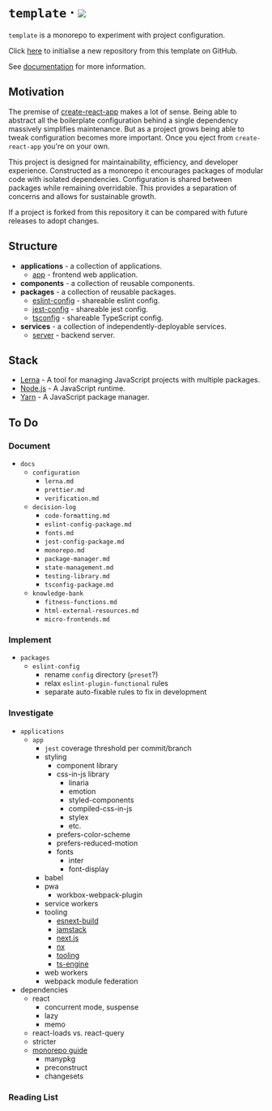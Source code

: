 # `template` &middot; ![](https://github.com/jdanil/template/workflows/ci/badge.svg)

`template` is a monorepo to experiment with project configuration.

Click [here](https://github.com/jdanil/template/generate) to initialise a new repository from this template on GitHub.

See [documentation](docs/index.md) for more information.

## Motivation

The premise of [create-react-app](https://create-react-app.dev/) makes a lot of sense.
Being able to abstract all the boilerplate configuration behind a single dependency massively simplifies maintenance.
But as a project grows being able to tweak configuration becomes more important.
Once you eject from `create-react-app` you're on your own.

This project is designed for maintainability, efficiency, and developer experience.
Constructed as a monorepo it encourages packages of modular code with isolated dependencies.
Configuration is shared between packages while remaining overridable.
This provides a separation of concerns and allows for sustainable growth.

If a project is forked from this repository it can be compared with future releases to adopt changes.

## Structure

- **applications** - a collection of applications.
  - [app](applications/app/README.md) - frontend web application.
- **components** - a collection of reusable components.
- **packages** - a collection of reusable packages.
  - [eslint-config](packages/eslint-config/README.md) - shareable eslint config.
  - [jest-config](packages/jest-config/README.md) - shareable jest config.
  - [tsconfig](packages/tsconfig/README.md) - shareable TypeScript config.
- **services** - a collection of independently-deployable services.
  - [server](services/server/README.md) - backend server.

## Stack

- [Lerna](https://lerna.js.org/) - A tool for managing JavaScript projects with multiple packages.
- [Node.js](https://nodejs.org/) - A JavaScript runtime.
- [Yarn](https://yarnpkg.com/) - A JavaScript package manager.

## To Do

### Document

- `docs`
  - `configuration`
    - `lerna.md`
    - `prettier.md`
    - `verification.md`
  - `decision-log`
    - `code-formatting.md`
    - `eslint-config-package.md`
    - `fonts.md`
    - `jest-config-package.md`
    - `monorepo.md`
    - `package-manager.md`
    - `state-management.md`
    - `testing-library.md`
    - `tsconfig-package.md`
  - `knowledge-bank`
    - `fitness-functions.md`
    - `html-external-resources.md`
    - `micro-frontends.md`

### Implement

- `packages`
  - `eslint-config`
    - rename `config` directory (`preset`?)
    - relax `eslint-plugin-functional` rules
    - separate auto-fixable rules to fix in development

### Investigate

- `applications`
  - `app`
    - `jest` coverage threshold per commit/branch
    - styling
      - component library
      - css-in-js library
        - linaria
        - emotion
        - styled-components
        - compiled-css-in-js
        - stylex
        - etc.
      - prefers-color-scheme
      - prefers-reduced-motion
      - fonts
        - inter
        - font-display
    - babel
    - pwa
      - workbox-webpack-plugin
    - service workers
    - tooling
      - [esnext-build](https://github.com/codynova/esnext-build)
      - [jamstack](https://jamstack.org/)
      - [next.js](https://nextjs.org/)
      - [nx](https://nx.dev/)
      - [tooling](https://tooling.js.org/)
      - [ts-engine](https://ts-engine.dev/)
    - web workers
    - webpack module federation
- dependencies
  - react
    - concurrent mode, suspense
    - lazy
    - memo
  - react-loads vs. react-query
  - stricter
  - [monorepo guide](monorepo.guide)
    - manypkg
    - preconstruct
    - changesets

### Reading List
